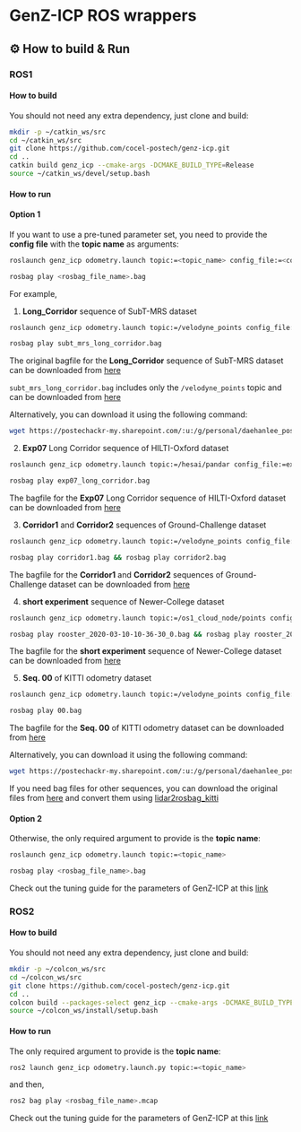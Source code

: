 # GenZ-ICP ROS wrappers

## :gear: How to build & Run

### ROS1

#### How to build

You should not need any extra dependency, just clone and build:
    
```sh
mkdir -p ~/catkin_ws/src
cd ~/catkin_ws/src
git clone https://github.com/cocel-postech/genz-icp.git
cd ..
catkin build genz_icp --cmake-args -DCMAKE_BUILD_TYPE=Release
source ~/catkin_ws/devel/setup.bash
```

#### How to run

#### Option 1

If you want to use a pre-tuned parameter set, you need to provide the **config file** with the **topic name** as arguments:

```sh
roslaunch genz_icp odometry.launch topic:=<topic_name> config_file:=<config_file_name>.yaml
```
```sh
rosbag play <rosbag_file_name>.bag
```

For example,

1. **Long_Corridor** sequence of SubT-MRS dataset

```sh
roslaunch genz_icp odometry.launch topic:=/velodyne_points config_file:=long_corridor.yaml
```
```sh
rosbag play subt_mrs_long_corridor.bag
```

The original bagfile for the **Long_Corridor** sequence of SubT-MRS dataset can be downloaded from [here][long_corridor_original_link]

`subt_mrs_long_corridor.bag` includes only the `/velodyne_points` topic and can be downloaded from [here][long_corridor_link]

[long_corridor_original_link]: https://superodometry.com/iccv23_challenge_Mul
[long_corridor_link]: https://postechackr-my.sharepoint.com/:u:/g/personal/daehanlee_postech_ac_kr/EduGeuaT5ypBvSQY539XFEgBRSsQSUopeNjalk9jJqyq5Q?e=yFaLEN

Alternatively, you can download it using the following command:

```sh
wget https://postechackr-my.sharepoint.com/:u:/g/personal/daehanlee_postech_ac_kr/EduGeuaT5ypBvSQY539XFEgBRSsQSUopeNjalk9jJqyq5Q?e=2IM8ed&download=1 -O subt_mrs_long_corridor.zip
```

2. **Exp07** Long Corridor sequence of HILTI-Oxford dataset

```sh
roslaunch genz_icp odometry.launch topic:=/hesai/pandar config_file:=exp07.yaml
```
```sh
rosbag play exp07_long_corridor.bag
```

The bagfile for the **Exp07** Long Corridor sequence of HILTI-Oxford dataset can be downloaded from [here][exp07_link]

[exp07_link]: https://hilti-challenge.com/dataset-2022.html

3. **Corridor1** and **Corridor2** sequences of Ground-Challenge dataset

```sh
roslaunch genz_icp odometry.launch topic:=/velodyne_points config_file:=corridor.yaml
```
```sh
rosbag play corridor1.bag && rosbag play corridor2.bag
```

The bagfile for the **Corridor1** and **Corridor2** sequences of Ground-Challenge dataset can be downloaded from [here][ground_challenge_link]

[ground_challenge_link]: https://github.com/sjtuyinjie/Ground-Challenge

4. **short experiment** sequence of Newer-College dataset

```sh
roslaunch genz_icp odometry.launch topic:=/os1_cloud_node/points config_file:=newer_college.yaml
```
```sh
rosbag play rooster_2020-03-10-10-36-30_0.bag && rosbag play rooster_2020-03-10-10-39-18_1.bag && rosbag play rooster_2020-03-10-10-42-05_2.bag && rosbag play rooster_2020-03-10-10-44-52_3.bag && rosbag play rooster_2020-03-10-10-47-39_4.bag && rosbag play rooster_2020-03-10-10-50-26_5.bag && rosbag play rooster_2020-03-10-10-53-13_6.bag && rosbag play rooster_2020-03-10-10-56-00_7.bag && rosbag play rooster_2020-03-10-10-58-47_8.bag && rosbag play rooster_2020-03-10-11-01-34_9.bag
```

The bagfile for the **short experiment** sequence of Newer-College dataset can be downloaded from [here][newer_college_link]

[newer_college_link]: https://ori-drs.github.io/newer-college-dataset/

5. **Seq. 00** of KITTI odometry dataset

```sh
roslaunch genz_icp odometry.launch topic:=/velodyne_points config_file:=kitti.yaml
```
```sh
rosbag play 00.bag
```

The bagfile for the **Seq. 00** of KITTI odometry dataset can be downloaded from [here][00_link]

[00_link]: https://postechackr-my.sharepoint.com/:u:/g/personal/daehanlee_postech_ac_kr/EVxChaGoOiJIr5vTy44DNUIBlAs4Mbld5wj94qJYyWwAKg?e=QjhpLE

Alternatively, you can download it using the following command:

```sh
wget https://postechackr-my.sharepoint.com/:u:/g/personal/daehanlee_postech_ac_kr/EVxChaGoOiJIr5vTy44DNUIBlAs4Mbld5wj94qJYyWwAKg?e=ZPE6JT&download=1 -O 00.zip
```

If you need bag files for other sequences, you can download the original files from [here][kitti_link] and convert them using [lidar2rosbag_kitti][lidar2rosbag_kitti_link]

[kitti_link]: https://www.cvlibs.net/datasets/kitti/eval_odometry.php
[lidar2rosbag_kitti_link]: https://github.com/AbnerCSZ/lidar2rosbag_KITTI

#### Option 2

Otherwise, the only required argument to provide is the **topic name**:

```sh
roslaunch genz_icp odometry.launch topic:=<topic_name>
```
```sh
rosbag play <rosbag_file_name>.bag
```

Check out the tuning guide for the parameters of GenZ-ICP at this [link][tuning_guide_link]

[tuning_guide_link]: https://github.com/cocel-postech/genz-icp/blob/master/ros/config/parameter_tuning_guide.md

### ROS2

#### How to build

You should not need any extra dependency, just clone and build:
    
```sh
mkdir -p ~/colcon_ws/src
cd ~/colcon_ws/src
git clone https://github.com/cocel-postech/genz-icp.git
cd ..
colcon build --packages-select genz_icp --cmake-args -DCMAKE_BUILD_TYPE=Release
source ~/colcon_ws/install/setup.bash
```

#### How to run

The only required argument to provide is the **topic name**:

```sh
ros2 launch genz_icp odometry.launch.py topic:=<topic_name>
```

and then,

```sh
ros2 bag play <rosbag_file_name>.mcap
```

Check out the tuning guide for the parameters of GenZ-ICP at this [link][tuning_guide_link]

